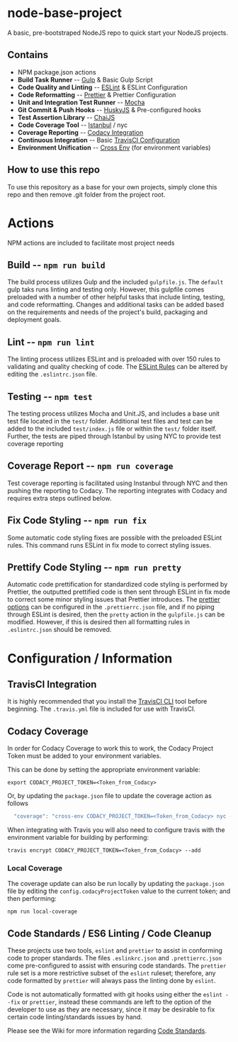 # node-base-project
A basic, pre-bootstraped NodeJS repo to quick start your NodeJS projects.

## Contains
* NPM package.json actions
* **Build Task Runner** -- [Gulp](https://gulpjs.com/) & Basic Gulp Script
* **Code Quality and Linting** -- [ESLint](https://eslint.org/) & ESLint Configuration
* **Code Reformatting** -- [Prettier](https://prettier.io/) & Prettier Configuration
* **Unit and Integration Test Runner** -- [Mocha](https://mochajs.org/)
* **Git Commit & Push Hooks** -- [HuskyJS](https://github.com/typicode/husky) & Pre-configured hooks
* **Test Assertion Library** -- [ChaiJS](http://www.chaijs.com/)
* **Code Coverage Tool** -- [Istanbul](https://istanbul.js.org/) / nyc
* **Coverage Reporting** -- [Codacy Integration](https://support.codacy.com/hc/en-us/articles/207279819-Coverage)
* **Continuous Integration** -- Basic [TravisCI Configuration](https://docs.travis-ci.com/user/customizing-the-build/)
* **Environment Unification** -- [Cross Env](https://www.npmjs.com/package/cross-env) (for environment variables)

## How to use this repo
To use this repository as a base for your own projects, simply clone this repo and then remove .git folder from the
project root.

# Actions
NPM actions are included to facilitate most project needs

## Build -- `npm run build`
The build process utilizes Gulp and the included `gulpfile.js`. The `default` gulp taks runs linting and testing only.
However, this gulpfile comes preloaded with a number of other helpful tasks that include linting, testing, and code
reformatting. Changes and additional tasks can be added based on the requirements and needs of the project's build,
packaging and deployment goals.

## Lint -- `npm run lint`
The linting process utilizes ESLint and is preloaded with over 150 rules to validating and quality checking of code.
The [ESLint Rules](https://eslint.org/docs/rules/) can be altered by editing the `.eslintrc.json` file.

## Testing -- `npm test`
The testing process utilizes Mocha and Unit.JS, and includes a base unit test file located in the `test/` folder.
Additional test files and test can be added to the included `test/index.js` file or within the `test/` folder itself.
Further, the tests are piped through Istanbul by using NYC to provide test coverage reporting

## Coverage Report -- `npm run coverage`
Test coverage reporting is facilitated using Instanbul through NYC and then pushing the reporting to Codacy. The
reporting integrates with Codacy and requires extra steps outlined below.

## Fix Code Styling -- `npm run fix`
Some automatic code styling fixes are possible with the preloaded ESLint rules. This command runs ESLint in fix mode to
correct styling issues.

## Prettify Code Styling -- `npm run pretty`
Automatic code prettification for standardized code styling is performed by Prettier, the outputted prettified code is
then sent through ESLint in fix mode to correct some minor styling issues that Prettier introduces. The
[prettier options](https://prettier.io/docs/en/options.html) can be configured in the `.prettierrc.json` file, and if
no piping through ESLint is desired, then the `pretty` action in the `gulpfile.js` can be modified. However, if this is
desired then all formatting rules in `.eslintrc.json` should be removed.

# Configuration / Information

## TravisCI Integration
It is highly recommended that you install the [TravisCI CLI](https://github.com/travis-ci/travis.rb) tool before
beginning. The `.travis.yml` file is included for use with TravisCI.

## Codacy Coverage

In order for Codacy Coverage to work this to work, the Codacy Project Token must be added to your environment variables.

This can be done by setting the appropriate environment variable:
```
export CODACY_PROJECT_TOKEN=<Token_from_Codacy>
```
Or, by updating the `package.json` file to update the coverage action as follows

```js
  "coverage": "cross-env CODACY_PROJECT_TOKEN=<Token_from_Codacy> nyc --reporter=lcov mocha && cat ./coverage/lcov.info | codacy-coverage"
```

When integrating with Travis you will also need to configure travis with the environment variable for building by
performing:
```
travis encrypt CODACY_PROJECT_TOKEN=<Token_from_Codacy> --add
```

### Local Coverage

The coverage update can also be run locally by updating the `package.json` file by editing the
`config.codacyProjectToken` value to the current token; and then performing:

```
npm run local-coverage
```

## Code Standards / ES6 Linting / Code Cleanup

These projects use two tools, `eslint` and `prettier` to assist in conforming code to proper standards. The
files `.eslinkrc.json` and `.prettierrc.json` come pre-configured to assist with ensuring code standards. The `prettier`
rule set is a more restrictive subset of the `eslint` ruleset; therefore, any code formatted by `prettier` will always
pass the linting done by `eslint`.  

Code is not automatically formatted with git hooks using either the `eslint --fix` or `prettier`, instead these commands
are left to the option of the developer to use as they are necessary, since it may be desirable to fix certain code
linting/standards issues by hand.

Please see the Wiki for more information regarding [Code Standards](https://github.com/DealersLinkDevTeam/node-base-project/wiki/Code-Standards).
